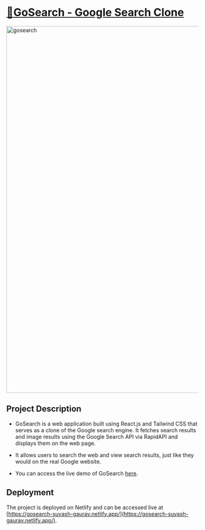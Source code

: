 # [🧿GoSearch - Google Search Clone](https://gosearch-suyash-gaurav.netlify.app/)

<img width="960" alt="gosearch" src="https://github.com/SuyashGaurav/GoSearch/assets/102952185/a2516663-347b-4403-8524-9e28cd6cf7c6">

## Project Description
- GoSearch is a web application built using React.js and Tailwind CSS that serves as a clone of the Google search engine. It fetches search results and image results using the Google Search API via RapidAPI and displays them on the web page.
- It allows users to search the web and view search results, just like they would on the real Google website.

- You can access the live demo of GoSearch [here](https://gosearch-suyash-gaurav.netlify.app/).

## Deployment
The project is deployed on Netlify and can be accessed live at [https://gosearch-suyash-gaurav.netlify.app/](https://gosearch-suyash-gaurav.netlify.app/).
